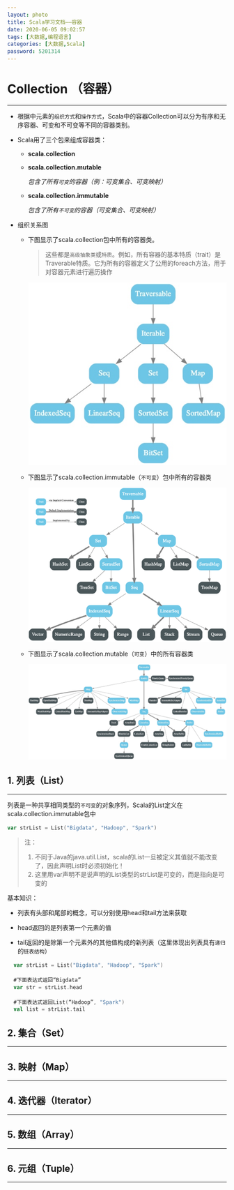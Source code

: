 ```yaml
---
layout: photo
title: Scala学习文档——容器
date: 2020-06-05 09:02:57
tags: [大数据,编程语言]
categories: [大数据,Scala]
password: 5201314
---
```

# Collection （容器）

---

- 根据中元素的`组织方式`和`操作方式`，Scala中的容器Collection可以分为有序和无序容器、可变和不可变等不同的容器类别。

- Scala用了三个包来组成容器类：

  - **scala.collection**

  - **scala.collection.mutable**

    *包含了所有`可变`的容器（例：可变集合、可变映射）*

  - **scala.collection.immutable**

    *包含了所有`不可变`的容器（可变集合、可变映射）*

- 组织关系图

  - 下图显示了scala.collection包中所有的容器类。

    > 这些都是`高级抽象类`或`特质`。例如，所有容器的基本特质（trait）是Traverable特质。它为所有的容器定义了公用的foreach方法，用于对容器元素进行遍历操作

    ![](https://github.com/CharlieTao/CharlieTao.github.sources/blob/master/BigData/Pictures/Scala/Scala%E5%AE%B9%E5%99%A8/scala.collection.png?raw=true)
    

  - 下图显示了scala.collection.immutable（`不可变`）包中所有的容器类

    ![](https://github.com/CharlieTao/CharlieTao.github.sources/blob/master/BigData/Pictures/Scala/Scala%E5%AE%B9%E5%99%A8/scala.collection.immutable.png?raw=true)

    

  - 下图显示了scala.collection.mutable（`可变`）中的所有容器类

    ![](https://github.com/CharlieTao/CharlieTao.github.sources/blob/master/BigData/Pictures/Scala/Scala%E5%AE%B9%E5%99%A8/scala.collection.mutable.png?raw=true)

    

## 1. 列表（List）

---

列表是一种共享相同类型的`不可变`的对象序列，Scala的List定义在scala.collection.immutable包中

```scala
var strList = List("Bigdata", "Hadoop", "Spark")
```

> 注：
>
> 1. 不同于Java的java.util.List，scala的List一旦被定义其值就不能改变了，因此声明List时必须初始化！
> 2. 这里用var声明不是说声明的List类型的strList是可变的，而是指向是可变的

基本知识：

- 列表有头部和尾部的概念，可以分别使用head和tail方法来获取

- head返回的是列表第一个元素的值

- tail返回的是除第一个元素外的其他值构成的新列表（这里体现出列表具有`递归`的`链表结构`）

```scala
  var strList = List("Bigdata", "Hadoop", "Spark")
  
  #下面表达式返回“Bigdata”
  var str = strList.head
  
  #下面表达式返回List(“Hadoop”, "Spark")
  val list = strList.tail
```

  

## 2. 集合（Set）

---

## 3. 映射（Map）

---

## 4. 迭代器（Iterator）

---

## 5. 数组（Array）

---

## 6. 元组（Tuple）

---